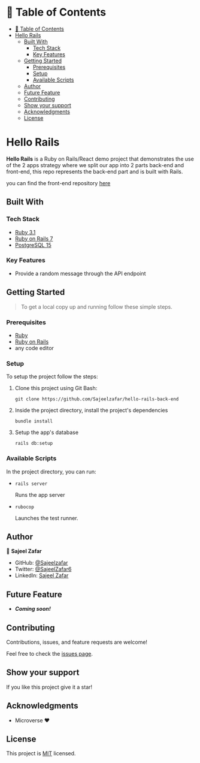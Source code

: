 # 📗 Table of Contents

- [📗 Table of Contents](#-table-of-contents)
- [Hello Rails](#hello-rails)
  - [Built With](#built-with)
    - [Tech Stack](#tech-stack)
    - [Key Features](#key-features)
  - [Getting Started](#getting-started)
    - [Prerequisites](#prerequisites)
    - [Setup](#setup)
    - [Available Scripts](#available-scripts)
  - [Author](#author)
  - [Future Feature](#future-feature)
  - [Contributing](#contributing)
  - [Show your support ](#show-your-support-)
  - [Acknowledgments](#acknowledgments)
  - [License](#license)


# Hello Rails


**Hello Rails** is a Ruby on Rails/React demo project that demonstrates the use of the 2 apps strategy where we split our app into 2 parts back-end and front-end, this repo represents the back-end part and is built with Rails.

you can find the front-end repository [here](https://github.com/Sajeelzafar/hello-react-front-end)

## Built With

### Tech Stack 

<ul>
  <li><a href="https://www.ruby-lang.org/en/news/2022/11/24/ruby-3-1-3-released/">Ruby 3.1</a></li>
  <li><a href="https://rubyonrails.org/">Ruby on Rails 7</a></li>
  <li><a href="https://www.postgresql.org/">PostgreSQL 15</a></li>
</ul>

### Key Features

- Provide a random message through the API endpoint 

## Getting Started 

> To get a local copy up and running follow these simple steps.

### Prerequisites

  - <a href="https://www.ruby-lang.org/en/news/2022/11/24/ruby-3-1-3-released/">Ruby</a>
  - <a href="https://rubyonrails.org/">Ruby on Rails</a>
  - any code editor

### Setup

To setup the project follow the steps:

1. Clone this project using Git Bash: 
    ``` 
    git clone https://github.com/Sajeelzafar/hello-rails-back-end 
    ```
  
2. Inside the project directory, install the project's dependencies
    ```
    bundle install
    ``` 

3. Setup the app's database
    ```
    rails db:setup
    ``` 


### Available Scripts

In the project directory, you can run:

- ```
  rails server
  ```
  Runs the app server

- ```
  rubocop
  ```
  Launches the test runner.

## Author

👤 **Sajeel Zafar**

- GitHub: [@Sajeelzafar](https://github.com/Sajeelzafar)
- Twitter: [@SajeelZafar6](https://twitter.com/SajeelZafar6)
- LinkedIn: [Sajeel Zafar](https://www.linkedin.com/in/sajeelzafar/)

## Future Feature

- **_Coming soon!_**

## Contributing 

Contributions, issues, and feature requests are welcome!

Feel free to check the [issues page](../../issues/).

## Show your support <a name="support"></a>

If you like this project give it a star!

## Acknowledgments 

- Microverse :heart:

## License 

This project is [MIT](./LICENSE) licensed.